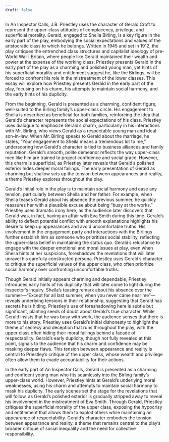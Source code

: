 ```yaml
---
draft: false
---
```

In An Inspector Calls, J.B. Priestley uses the character of Gerald Croft to represent the upper-class attitudes of complacency, privilege, and superficial morality. Gerald, engaged to Sheila Birling, is a key figure in the early part of the play, embodying the social expectations and values of the aristocratic class to which he belongs. Written in 1945 and set in 1912, the play critiques the entrenched class structures and capitalist ideology of pre-World War I Britain, where people like Gerald maintained their wealth and power at the expense of the working class. Priestley presents Gerald in the early part of the play as a charming and polished young man, yet hints of his superficial morality and entitlement suggest he, like the Birlings, will be forced to confront his role in the mistreatment of the lower classes. This essay will explore how Priestley presents Gerald in the early part of the play, focusing on his charm, his attempts to maintain social harmony, and the early hints of his duplicity.

From the beginning, Gerald is presented as a charming, confident figure, well-suited to the Birling family’s upper-class circle. His engagement to Sheila is described as beneficial for both families, reinforcing the idea that Gerald’s character represents the social expectations of his class. Priestley uses dialogue to emphasize Gerald’s charm, particularly in his interactions with Mr. Birling, who views Gerald as a respectable young man and ideal son-in-law. When Mr. Birling speaks to Gerald about the marriage, he states, “Your engagement to Sheila means a tremendous lot to me,” underscoring how Gerald’s character is tied to business alliances and family reputation. Gerald’s smooth, polite demeanor reflects the way upper-class men like him are trained to project confidence and social grace. However, this charm is superficial, as Priestley later reveals that Gerald’s polished exterior hides deeper moral failings. The early presentation of Gerald as charming but shallow sets up the tension between appearances and reality, a theme Priestley explores throughout the play.

Gerald’s initial role in the play is to maintain social harmony and ease any tension, particularly between Sheila and her father. For example, when Sheila teases Gerald about his absence the previous summer, he quickly reassures her with a plausible excuse about being “busy at the works.” Priestley uses dramatic irony here, as the audience later discovers that Gerald was, in fact, having an affair with Eva Smith during this time. Gerald’s ability to deflect potential conflict with smooth explanations highlights his desire to keep up appearances and avoid uncomfortable truths. His involvement in the engagement party and interactions with the Birlings further establish him as someone who prioritizes social stability, reflecting the upper-class belief in maintaining the status quo. Gerald’s reluctance to engage with the deeper emotional and moral issues at play, even when Sheila hints at her suspicions, foreshadows the revelations that will later unravel his carefully constructed persona. Priestley uses Gerald’s character to critique the superficial values of the upper class, who often prioritize social harmony over confronting uncomfortable truths.  

Though Gerald initially appears charming and dependable, Priestley introduces early hints of his duplicity that will later come to light during the Inspector’s inquiry. Sheila’s teasing remark about his absence over the summer—“Except for all last summer, when you never came near me”—reveals underlying tensions in their relationship, suggesting that Gerald has secrets he is hiding. Priestley’s use of foreshadowing here is subtle but significant, planting seeds of doubt about Gerald’s true character. While Gerald insists that he was busy with work, the audience senses that there is more to his story. Priestley uses Gerald’s initial dishonesty to highlight the theme of secrecy and deception that runs throughout the play, with the upper class often hiding their moral failings behind a facade of respectability. Gerald’s early duplicity, though not fully revealed at this point, signals to the audience that his charm and confidence may be masking deeper flaws. This tension between appearance and reality is central to Priestley’s critique of the upper class, whose wealth and privilege often allow them to evade accountability for their actions.

In the early part of An Inspector Calls, Gerald is presented as a charming and confident young man who fits seamlessly into the Birling family’s upper-class world. However, Priestley hints at Gerald’s underlying moral weaknesses, using his charm and attempts to maintain social harmony to mask his duplicity. The early scenes set the stage for the revelations that will follow, as Gerald’s polished exterior is gradually stripped away to reveal his involvement in the mistreatment of Eva Smith. Through Gerald, Priestley critiques the superficial morality of the upper class, exposing the hypocrisy and entitlement that allows them to exploit others while maintaining an appearance of respectability. Gerald’s character embodies the tension between appearance and reality, a theme that remains central to the play’s broader critique of social inequality and the need for collective responsibility.